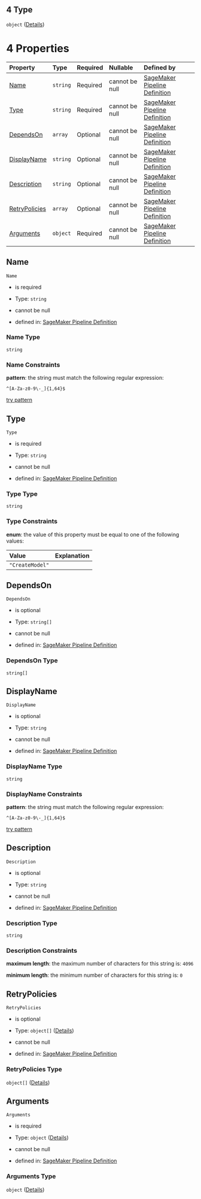 ## 4 Type

`object` ([Details](pipeline-definition-definitions-createmodelstep.md))

# 4 Properties

| Property                        | Type     | Required | Nullable       | Defined by                                                                                                                                                                                                                                                             |
| :------------------------------ | :------- | :------- | :------------- | :--------------------------------------------------------------------------------------------------------------------------------------------------------------------------------------------------------------------------------------------------------------------- |
| [Name](#name)                   | `string` | Required | cannot be null | [SageMaker Pipeline Definition](pipeline-definition-definitions-stepname.md "https://github.com/jerrypeng7773/sagemaker-model-building-pipeline-definition-JSON-schema/schema/#/definitions/CreateModelStep/properties/Name")                                          |
| [Type](#type)                   | `string` | Required | cannot be null | [SageMaker Pipeline Definition](pipeline-definition-definitions-createmodelstep-properties-type.md "https://github.com/jerrypeng7773/sagemaker-model-building-pipeline-definition-JSON-schema/schema/#/definitions/CreateModelStep/properties/Type")                   |
| [DependsOn](#dependson)         | `array`  | Optional | cannot be null | [SageMaker Pipeline Definition](pipeline-definition-definitions-createmodelstep-properties-dependson.md "https://github.com/jerrypeng7773/sagemaker-model-building-pipeline-definition-JSON-schema/schema/#/definitions/CreateModelStep/properties/DependsOn")         |
| [DisplayName](#displayname)     | `string` | Optional | cannot be null | [SageMaker Pipeline Definition](pipeline-definition-definitions-stepname.md "https://github.com/jerrypeng7773/sagemaker-model-building-pipeline-definition-JSON-schema/schema/#/definitions/CreateModelStep/properties/DisplayName")                                   |
| [Description](#description)     | `string` | Optional | cannot be null | [SageMaker Pipeline Definition](pipeline-definition-definitions-parameterdescription.md "https://github.com/jerrypeng7773/sagemaker-model-building-pipeline-definition-JSON-schema/schema/#/definitions/CreateModelStep/properties/Description")                       |
| [RetryPolicies](#retrypolicies) | `array`  | Optional | cannot be null | [SageMaker Pipeline Definition](pipeline-definition-definitions-createmodelstep-properties-retrypolicies.md "https://github.com/jerrypeng7773/sagemaker-model-building-pipeline-definition-JSON-schema/schema/#/definitions/CreateModelStep/properties/RetryPolicies") |
| [Arguments](#arguments)         | `object` | Required | cannot be null | [SageMaker Pipeline Definition](pipeline-definition-definitions-createmodelstep-properties-arguments.md "https://github.com/jerrypeng7773/sagemaker-model-building-pipeline-definition-JSON-schema/schema/#/definitions/CreateModelStep/properties/Arguments")         |

## Name



`Name`

*   is required

*   Type: `string`

*   cannot be null

*   defined in: [SageMaker Pipeline Definition](pipeline-definition-definitions-stepname.md "https://github.com/jerrypeng7773/sagemaker-model-building-pipeline-definition-JSON-schema/schema/#/definitions/CreateModelStep/properties/Name")

### Name Type

`string`

### Name Constraints

**pattern**: the string must match the following regular expression:&#x20;

```regexp
^[A-Za-z0-9\-_]{1,64}$
```

[try pattern](https://regexr.com/?expression=%5E%5BA-Za-z0-9%5C-_%5D%7B1%2C64%7D%24 "try regular expression with regexr.com")

## Type



`Type`

*   is required

*   Type: `string`

*   cannot be null

*   defined in: [SageMaker Pipeline Definition](pipeline-definition-definitions-createmodelstep-properties-type.md "https://github.com/jerrypeng7773/sagemaker-model-building-pipeline-definition-JSON-schema/schema/#/definitions/CreateModelStep/properties/Type")

### Type Type

`string`

### Type Constraints

**enum**: the value of this property must be equal to one of the following values:

| Value           | Explanation |
| :-------------- | :---------- |
| `"CreateModel"` |             |

## DependsOn



`DependsOn`

*   is optional

*   Type: `string[]`

*   cannot be null

*   defined in: [SageMaker Pipeline Definition](pipeline-definition-definitions-createmodelstep-properties-dependson.md "https://github.com/jerrypeng7773/sagemaker-model-building-pipeline-definition-JSON-schema/schema/#/definitions/CreateModelStep/properties/DependsOn")

### DependsOn Type

`string[]`

## DisplayName



`DisplayName`

*   is optional

*   Type: `string`

*   cannot be null

*   defined in: [SageMaker Pipeline Definition](pipeline-definition-definitions-stepname.md "https://github.com/jerrypeng7773/sagemaker-model-building-pipeline-definition-JSON-schema/schema/#/definitions/CreateModelStep/properties/DisplayName")

### DisplayName Type

`string`

### DisplayName Constraints

**pattern**: the string must match the following regular expression:&#x20;

```regexp
^[A-Za-z0-9\-_]{1,64}$
```

[try pattern](https://regexr.com/?expression=%5E%5BA-Za-z0-9%5C-_%5D%7B1%2C64%7D%24 "try regular expression with regexr.com")

## Description



`Description`

*   is optional

*   Type: `string`

*   cannot be null

*   defined in: [SageMaker Pipeline Definition](pipeline-definition-definitions-parameterdescription.md "https://github.com/jerrypeng7773/sagemaker-model-building-pipeline-definition-JSON-schema/schema/#/definitions/CreateModelStep/properties/Description")

### Description Type

`string`

### Description Constraints

**maximum length**: the maximum number of characters for this string is: `4096`

**minimum length**: the minimum number of characters for this string is: `0`

## RetryPolicies



`RetryPolicies`

*   is optional

*   Type: `object[]` ([Details](pipeline-definition-definitions-retrypolicy.md))

*   cannot be null

*   defined in: [SageMaker Pipeline Definition](pipeline-definition-definitions-createmodelstep-properties-retrypolicies.md "https://github.com/jerrypeng7773/sagemaker-model-building-pipeline-definition-JSON-schema/schema/#/definitions/CreateModelStep/properties/RetryPolicies")

### RetryPolicies Type

`object[]` ([Details](pipeline-definition-definitions-retrypolicy.md))

## Arguments



`Arguments`

*   is required

*   Type: `object` ([Details](pipeline-definition-definitions-createmodelstep-properties-arguments.md))

*   cannot be null

*   defined in: [SageMaker Pipeline Definition](pipeline-definition-definitions-createmodelstep-properties-arguments.md "https://github.com/jerrypeng7773/sagemaker-model-building-pipeline-definition-JSON-schema/schema/#/definitions/CreateModelStep/properties/Arguments")

### Arguments Type

`object` ([Details](pipeline-definition-definitions-createmodelstep-properties-arguments.md))
